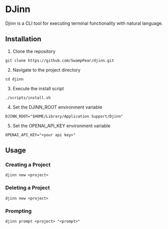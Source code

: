 # DJinn

Djinn is a CLI tool for executing terminal functionality with natural language.

## Installation

1. Clone the repository
```
git clone https://github.com/SwampPear/djinn.git
```

2. Navigate to the project directory

```
cd djinn
```

3. Execute the install script
```
./scripts/install.sh
```

4. Set the DJINN_ROOT environment variable
```
DJINN_ROOT="$HOME/Library/Application Support/Djinn"
```

5. Set the OPENAI_API_KEY environment variable
```
OPENAI_API_KEY="<your api key>"
```

## Usage
### Creating a Project
```
djinn new <project>
```

### Deleting a Project
```djinn new <project>```

### Prompting
```djinn prompt <project> "<prompt>"```
